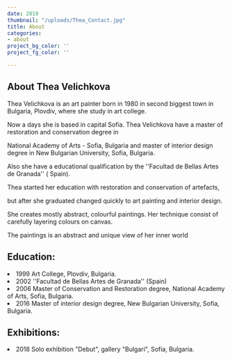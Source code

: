 ```yaml
---
date: 2019
thumbnail: "/uploads/Thea_Contact.jpg"
title: About
categories:
- about
project_bg_color: ''
project_fg_color: ''

---
```

<h2>About Thea Velichkova</h2>

<p>

 Thea Velichkova is an art painter born in 1980 in second biggest town in Bulgaria, Plovdiv, where she study in art college.

 Now a days she is based in capital Sofia. Thea Velichkova have a master of restoration and conservation degree in

 National Academy of Arts - Sofia, Bulgaria and master of interior design degree in New Bulgarian University, Sofia, Bulgaria.

 Also she have a educational qualification by the ''Facultad de Bellas Artes de Granada'' ( Spain).

 Thea started her education with restoration and conservation of artefacts,

 but after she graduated changed quickly to art painting and interior design.

 She creates mostly abstract, colourful paintings. Her technique consist of carefully layering colours on canvas.

 The paintings is an abstract and unique view of her inner world

</p>

<h2>Education:</h2>

<li>1999 Art College, Plovdiv, Bulgaria.</li>

<li>2002 ''Facultad de Bellas Artes de Granada'' (Spain)</li>

<li>2006 Master of Conservation and Restoration degree, National Academy of Arts, Sofia, Bulgaria.</li>

<li>2016 Master of interior design degree, New Bulgarian University, Sofia, Bulgaria.</li>

<p></p>

<h2>Exhibitions:</h2>

<li>2018 Solo exhibition "Debut", gallery "Bulgari", Sofia, Bulgaria.</li>